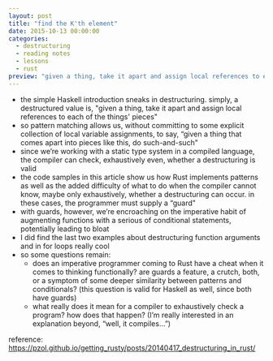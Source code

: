 ```yaml
---
layout: post
title: "find the K'th element"
date: 2015-10-13 00:00:00
categories:
  - destructuring
  - reading notes
  - lessons
  - rust
preview: "given a thing, take it apart and assign local references to each of the things' pieces"
---
```


- the simple Haskell introduction sneaks in destructuring. simply, a destructured value is, "given a thing, take it apart and assign local references to each of the things' pieces"
- so pattern matching allows us, without committing to some explicit collection of local variable assignments, to say, “given a thing that comes apart into pieces like this, do such-and-such"
- since we’re working with a static type system in a compiled language, the compiler can check, exhaustively even, whether a destructuring is valid
- the code samples in this article show us how Rust implements patterns as well as the added difficulty of what to do when the compiler cannot know, maybe only exhaustively, whether a destructuring can occur. in these cases, the programmer must supply a “guard"
- with guards, however, we’re encroaching on the imperative habit of augmenting functions with a serious of conditional statements, potentially leading to bloat
- I did find the last two examples about destructuring function arguments and in for loops really cool
- so some questions remain:
    - does an imperative programmer coming to Rust have a cheat when it comes to thinking functionally? are guards a feature, a crutch, both, or a symptom of some deeper similarity between patterns and conditionals? (this question is valid for Haskell as well, since both have guards)
    - what really does it mean for a compiler to exhaustively check a program? how does that happen? (I’m really interested in an explanation beyond, “well, it compiles…”)

reference: https://pzol.github.io/getting_rusty/posts/20140417_destructuring_in_rust/
